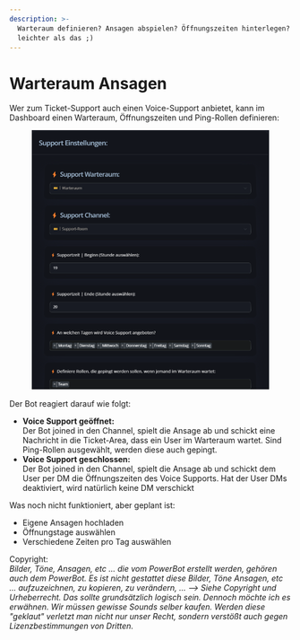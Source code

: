 ```yaml
---
description: >-
  Warteraum definieren? Ansagen abspielen? Öffnungszeiten hinterlegen? Nichts
  leichter als das ;)
---
```


# Warteraum Ansagen

Wer zum Ticket-Support auch einen Voice-Support anbietet, kann im Dashboard einen Warteraum, Öffnungszeiten und Ping-Rollen definieren:

<div data-full-width="true">

<figure><img src="../../.gitbook/assets/support_warteraum_ansagen.png" alt=""><figcaption></figcaption></figure>

</div>

Der Bot reagiert darauf wie folgt:

* **Voice Support geöffnet:**\
  Der Bot joined in den Channel, spielt die Ansage ab und schickt eine Nachricht in die Ticket-Area, dass ein User im Warteraum wartet. Sind Ping-Rollen ausgewählt, werden diese auch gepingt.
* **Voice Support geschlossen:**\
  Der Bot joined in den Channel, spielt die Ansage ab und schickt dem User per DM die Öffnungszeiten des Voice Supports. Hat der User DMs deaktiviert, wird natürlich keine DM verschickt

Was noch nicht funktioniert, aber geplant ist:

* Eigene Ansagen hochladen
* Öffnungstage auswählen
* Verschiedene Zeiten pro Tag auswählen

Copyright:\
_Bilder, Töne, Ansagen, etc ... die vom PowerBot erstellt werden, gehören auch dem PowerBot. Es ist nicht gestattet diese Bilder, Töne Ansagen, etc ... aufzuzeichnen, zu kopieren, zu verändern, ... --> Siehe Copyright und Urheberrecht. Das sollte grundsätzlich logisch sein. Dennoch möchte ich es erwähnen. Wir müssen gewisse Sounds selber kaufen. Werden diese "geklaut" verletzt man nicht nur unser Recht, sondern verstößt auch gegen Lizenzbestimmungen von Dritten._
